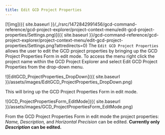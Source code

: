 ```yaml
---
title: Edit GCD Project Properties
---
```


[![img]({{ site.baseurl }}/_/rsrc/1472842991456/gcd-command-reference/gcd-project-explorer/project-context-menu/edit-gcd-project-properties/Settings.png)]({{ site.baseurl }}/gcd-command-reference/gcd-project-explorer/project-context-menu/edit-gcd-project-properties/Settings.png?attredirects=0) The `Edit GCD Project Properties` allows the user to edit the GCD project properties by bringing up the GCD Project Properties Form in edit mode.  To access the menu right click the project name within the GCD Project Explorer and select Edit GCD Project Properties from the drop-down menu.

![EditGCD_ProjectProperties_DropDown]({{ site.baseurl }}/assets/images/EditGCD_ProjectProperties_DropDown.png)

This will bring up the GCD Project Properties Form in edit mode.

![GCD_ProjectPropertiesForm_EditMode]({{ site.baseurl }}/assets/images/GCD_ProjectPropertiesForm_EditMode.png)

From the GCD Project Properties Form in edit mode the project properties: *Name, Description,* and *Horizontal Precision* can be edited. **Currently only *Description* can be edited.**

